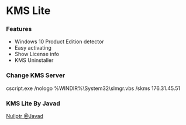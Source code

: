 # KMS Lite

### Features

- Windows 10 Product Edition detector
- Easy activating
- Show License info
- KMS Uninstaller

### Change KMS Server

cscript.exe /nologo %WINDIR%\System32\slmgr.vbs /skms 176.31.45.51

### KMS Lite By Javad

[Nullptr @Javad](http://nullptr.space/profile/142-j%CE%B1%CA%8B%CE%B1%D4%83/)